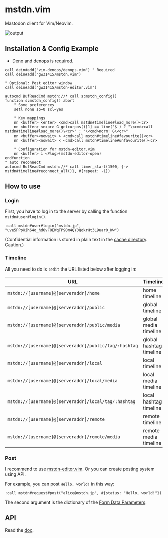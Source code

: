 # mstdn.vim

Mastodon client for Vim/Neovim.

![output](https://github.com/gw31415/mstdn.vim/assets/24710985/fd6b1bce-a544-47a9-ae45-95fa149bff3a)


## Installation & Config Example

- Deno and [denops](https://github.com/vim-denops/denops.vim) is required.

```vim
call dein#add("vim-denops/denops.vim") " Required
call dein#add("gw31415/mstdn.vim")

" Optional: Post editor window
call dein#add("gw31415/mstdn-editor.vim")

autocmd BufReadCmd mstdn://* call s:mstdn_config()
function s:mstdn_config() abort
	" Some preferences
	setl nonu so=0 scl=yes

    " Key mappings
    nn <buffer> <enter> <cmd>call mstdn#timeline#load_more()<cr>
    nn <buffer> <expr> G getcurpos()[1] == line('$') ? "\<cmd>call mstdn#timeline#load_more()\<cr>" : "\<cmd>norm! G\<cr>"
    nn <buffer><nowait> > <cmd>call mstdn#timeline#favourite()<cr>
    nn <buffer><nowait> < <cmd>call mstdn#timeline#unfavourite()<cr>

    " Configuration for mstdn-editor.vim
    nn <buffer> i <Plug>(mstdn-editor-open)
endfunction
" auto reconnect
autocmd BufReadCmd mstdn://* call timer_start(1500, {-> mstdn#timeline#reconnect_all()}, #{repeat: -1})
```

## How to use

### Login

First, you have to log in to the server by calling the function
`mstdn#user#login()`.

```vim
:call mstdn#user#login("mstdn.jp", "uve5PPpXih64o_hdOvFOEWqTP90m4QY0QokrHt3L9uar0_Ww")
```

(Confidential information is stored in plain text in the
[cache directory](https://deno.land/x/dir@1.5.2/cache_dir/mod.ts). Caution.)

### Timeline

All you need to do is `:edit` the URL listed below after logging in:

| URL                                                   | Timeline                |
| ----------------------------------------------------- | ----------------------- |
| `mstdn://[username]@[serveraddr]/home`                | home timeline           |
| `mstdn://[username]@[serveraddr]/public`              | global timeline         |
| `mstdn://[username]@[serveraddr]/public/media`        | global media timeline   |
| `mstdn://[username]@[serveraddr]/public/tag/:hashtag` | global hashtag timeline |
| `mstdn://[username]@[serveraddr]/local`               | local timeline          |
| `mstdn://[username]@[serveraddr]/local/media`         | local media timeline    |
| `mstdn://[username]@[serveraddr]/local/tag/:hashtag`  | local hashtag timeline  |
| `mstdn://[username]@[serveraddr]/remote`              | remote timeline         |
| `mstdn://[username]@[serveraddr]/remote/media`        | remote media timeline   |

### Post

I recommend to use
[mstdn-editor.vim](https://github.com/gw31415/mstdn-editor.vim). Or you can
create posting system using API.

For example, you can post `Hello, world!` in this way:

```vim
:call mstdn#request#post("alice@mstdn.jp", #{status: "Hello, world!"})
```

The second argument is the dictionary of the
[Form Data Parameters](https://docs.joinmastodon.org/methods/statuses/#form-data-parameters).

## API

Read the [doc](./doc/mstdn.txt).
